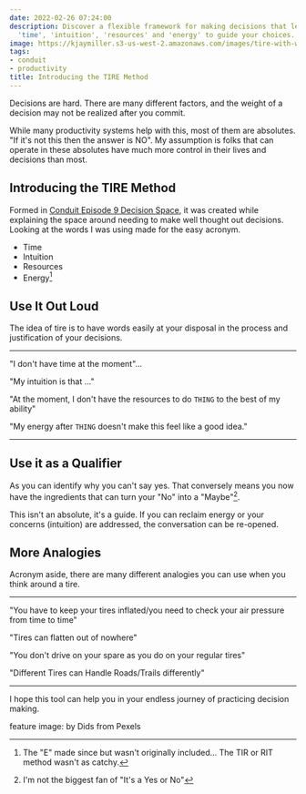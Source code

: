 ```yaml
---
date: 2022-02-26 07:24:00
description: Discover a flexible framework for making decisions that lets you weigh
  'time', 'intuition', 'resources' and 'energy' to guide your choices.
image: https://kjaymiller.s3-us-west-2.amazonaws.com/images/tire-with-wheels.jpg
tags:
- conduit
- productivity
title: Introducing the TIRE Method
---
```


Decisions are hard. There are many different factors, and the weight of a decision may not be realized after you commit.

While many productivity systems help with this, most of them are absolutes. "If it's not this then the answer is NO". My assumption is folks that can operate in these absolutes have much more control in their lives and decisions than most.

## Introducing the TIRE Method

Formed in [Conduit Episode 9 Decision Space](https://relay/conduit/9), it was created while explaining the space around needing to make well thought out decisions. Looking at the words I was using made for the easy acronym.

- Time
- Intuition
- Resources
- Energy[^1]

## Use It Out Loud

The idea of tire is to have words easily at your disposal in the process and justification of your decisions.

---

"I don't have time at the moment"...

"My intuition is that ..."

"At the moment, I don't have the resources to do `THING` to the best of my ability"

"My energy after `THING` doesn't make this feel like a good idea."

---
## Use it as a Qualifier

As you can identify why you can't say yes. That conversely means you now have the ingredients that can turn your "No" into a "Maybe"[^2].

This isn't an absolute, it's a guide. If you can reclaim energy or your concerns (intuition) are addressed, the conversation can be re-opened.

## More Analogies

Acronym aside, there are many different analogies you can use when you think around a tire.

---

"You have to keep your tires inflated/you need to check your air pressure from time to time"

"Tires can flatten out of nowhere"

"You don't drive on your spare as you do on your regular tires"

"Different Tires can Handle Roads/Trails differently"

---

I hope this tool can help you in your endless journey of practicing decision making.

feature image: by Dids from Pexels

[^1]: The "E" made since but wasn't originally included... The TIR or RIT method wasn't as catchy.
[^2]: I'm not the biggest fan of "It's a Yes or No"
